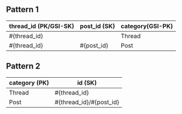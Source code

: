 ## Pattern 1

| thread_id (PK/GSI-SK) | post_id (SK) | category(GSI-PK) |
| --------------------- | ------------ | ---------------- |
| #{thread_id}          |              | Thread           |
| #{thread_id}          | #{post_id}   | Post             |

## Pattern 2

| category (PK) | id (SK)                 |
| ------------- | ----------------------- |
| Thread        | #{thread_id}            |
| Post          | #{thread_id}/#{post_id} |
